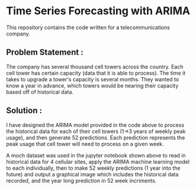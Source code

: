 # Time Series Forecasting with ARIMA
This repository contains the code written for a telecommunications company.

## Problem Statement : 
The company has several thousand cell towers across the country. Each cell tower has certain capacity (data that it is able to process). The time it takes to upgrade a tower's capacity is several months. They wanted to know a year in advance, which towers would be nearing their capacity based off of historical data.

## Solution :
I have designed the ARIMA model provided in the code above to process the historical data for each of their cell towers (1->3 years of weekly peak usage), and then generate 52 predictions. Each prediction represents the peak usage that cell tower will need to process on a given week. 

A moch dataset was used in the jupyter notebook shown above to read in historical data for 4 cellular sites, apply the ARIMA machine learning model to each individually, then to make 52 weekly predictions (1 year into the future) and output a graphical image which includes the historical data recorded, and the year long prediction in 52 week incriments. 
